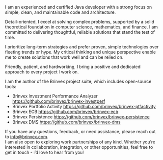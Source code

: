 I am an experienced and certified Java developer with a strong focus on simple, clean, and maintainable code and architecture.

Detail-oriented, I excel at solving complex problems, 
supported by a solid theoretical foundation in computer science, mathematics, and finance.
I am committed to delivering thoughtful, reliable solutions that stand the test of time.

I prioritize long-term strategies and prefer proven, simple technologies over fleeting trends or hype.
My critical thinking and unique perspective enable me to create solutions that work well and can be relied on.

Friendly, patient, and hardworking, I bring a positive and dedicated approach to every project I work on.

I am the author of the Brinvex project suite, which includes open-source tools:
- Brinvex Investment Performance Analyzer https://github.com/brinvex/brinvex-investperf
- Brinvex Portfolio Activity https://github.com/brinvex/brinvex-ptfactivity
- Brinvex ECB https://github.com/brinvex/brinvex-ecb
- Brinvex Persistence https://github.com/brinvex/brinvex-persistence
- Brinvex DMS https://github.com/brinvex/brinvex-dms

If you have any questions, feedback, or need assistance, please reach out to info@brinvex.com.  
I am also open to exploring work partnerships of any kind. 
Whether you’re interested in collaboration, integration, or other opportunities, feel free to get in touch - I’d love to hear from you!

